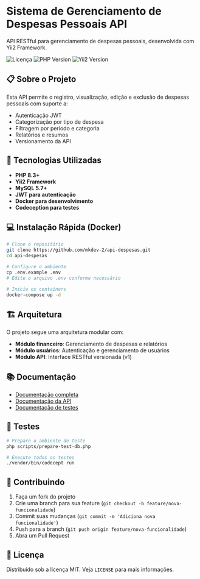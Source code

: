 # Sistema de Gerenciamento de Despesas Pessoais API

API RESTful para gerenciamento de despesas pessoais, desenvolvida com Yii2 Framework.

![Licença](https://img.shields.io/badge/license-MIT-blue.svg)
![PHP Version](https://img.shields.io/badge/PHP-8.3%2B-blue)
![Yii2 Version](https://img.shields.io/badge/Yii2-2.0.47-green)

## 📋 Sobre o Projeto

Esta API permite o registro, visualização, edição e exclusão de despesas pessoais com suporte a:
- Autenticação JWT
- Categorização por tipo de despesa
- Filtragem por período e categoria
- Relatórios e resumos
- Versionamento da API

## 🚀 Tecnologias Utilizadas

- **PHP 8.3+**
- **Yii2 Framework**
- **MySQL 5.7+**
- **JWT para autenticação**
- **Docker para desenvolvimento**
- **Codeception para testes**

## 💻 Instalação Rápida (Docker)

```bash
# Clone o repositório
git clone https://github.com/mkdev-2/api-despesas.git
cd api-despesas

# Configure o ambiente
cp .env.example .env
# Edite o arquivo .env conforme necessário

# Inicie os containers
docker-compose up -d
```

## 🏗 Arquitetura

O projeto segue uma arquitetura modular com:

- **Módulo financeiro**: Gerenciamento de despesas e relatórios
- **Módulo usuários**: Autenticação e gerenciamento de usuários
- **Módulo API**: Interface RESTful versionada (v1)

## 📚 Documentação

- [Documentação completa](README.md)
- [Documentação da API](API.md)
- [Documentação de testes](tests/README.md)

## 🧪 Testes

```bash
# Prepare o ambiente de teste
php scripts/prepare-test-db.php

# Execute todos os testes
./vendor/bin/codecept run
```

## 🤝 Contribuindo

1. Faça um fork do projeto
2. Crie uma branch para sua feature (`git checkout -b feature/nova-funcionalidade`)
3. Commit suas mudanças (`git commit -m 'Adiciona nova funcionalidade'`)
4. Push para a branch (`git push origin feature/nova-funcionalidade`)
5. Abra um Pull Request

## 📝 Licença

Distribuído sob a licença MIT. Veja `LICENSE` para mais informações. 